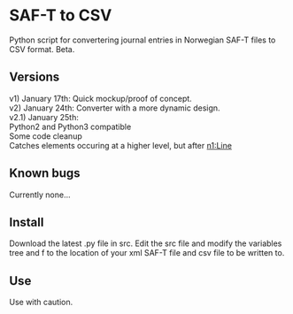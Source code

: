 # SAF-T to CSV
Python script for convertering journal entries in Norwegian SAF-T files to CSV format. Beta.

## Versions
v1) January 17th: Quick mockup/proof of concept.  
v2) January 24th: Converter with a more dynamic design.  
v2.1) January 25th:  
Python2 and Python3 compatible  
Some code cleanup  
Catches elements occuring at a higher level, but after <n1:Line>  

## Known bugs
Currently none...  

## Install
Download the latest .py file in src. Edit the src file and modify the variables
tree and f to the location of your xml SAF-T file and csv file to be written
to.


## Use
Use with caution.
